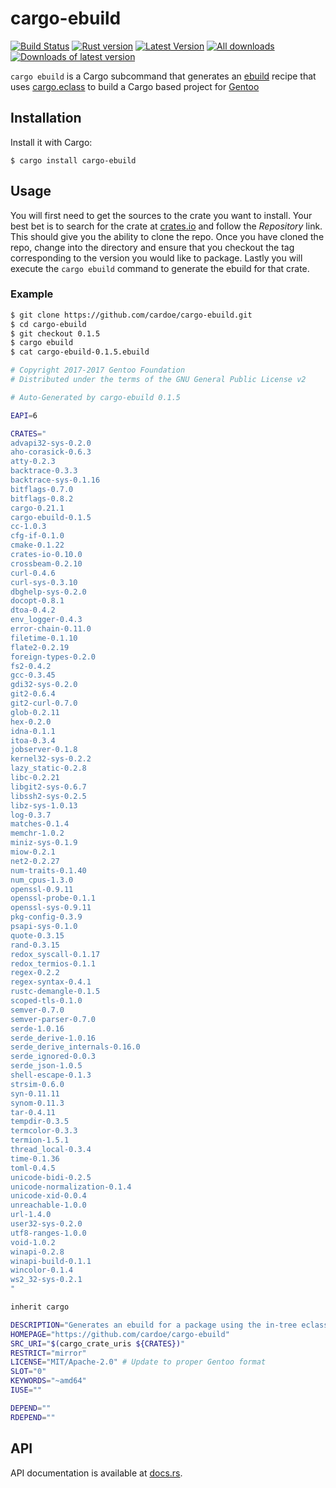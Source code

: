 # cargo-ebuild

[![Build Status](https://travis-ci.org/cardoe/cargo-ebuild.svg?branch=master)](https://travis-ci.org/cardoe/cargo-ebuild)
[![Rust version]( https://img.shields.io/badge/rust-1.26-blue.svg)]()
[![Latest Version](https://img.shields.io/crates/v/cargo-ebuild.svg)](https://crates.io/crates/cargo-ebuild)
[![All downloads](https://img.shields.io/crates/d/cargo-ebuild.svg)](https://crates.io/crates/cargo-ebuild)
[![Downloads of latest version](https://img.shields.io/crates/dv/cargo-ebuild.svg)](https://crates.io/crates/cargo-ebuild)

`cargo ebuild` is a Cargo subcommand that generates an
[ebuild](https://wiki.gentoo.org/wiki/Ebuild) recipe that uses
[cargo.eclass](https://gitweb.gentoo.org/repo/gentoo.git/tree/eclass/cargo.eclass)
to build a Cargo based project for [Gentoo](https://gentoo.org/)

## Installation

Install it with Cargo:

```
$ cargo install cargo-ebuild
```

## Usage

You will first need to get the sources to the crate you want to install.
Your best bet is to search for the crate at [crates.io](https://crates.io)
and follow the *Repository* link. This should give you the ability to clone
the repo. Once you have cloned the repo, change into the directory and
ensure that you checkout the tag corresponding to the version you would like
to package. Lastly you will execute the `cargo ebuild` command to generate the
ebuild for that crate.

### Example

```bash
$ git clone https://github.com/cardoe/cargo-ebuild.git
$ cd cargo-ebuild
$ git checkout 0.1.5
$ cargo ebuild
$ cat cargo-ebuild-0.1.5.ebuild
```

```ebuild
# Copyright 2017-2017 Gentoo Foundation
# Distributed under the terms of the GNU General Public License v2

# Auto-Generated by cargo-ebuild 0.1.5

EAPI=6

CRATES="
advapi32-sys-0.2.0
aho-corasick-0.6.3
atty-0.2.3
backtrace-0.3.3
backtrace-sys-0.1.16
bitflags-0.7.0
bitflags-0.8.2
cargo-0.21.1
cargo-ebuild-0.1.5
cc-1.0.3
cfg-if-0.1.0
cmake-0.1.22
crates-io-0.10.0
crossbeam-0.2.10
curl-0.4.6
curl-sys-0.3.10
dbghelp-sys-0.2.0
docopt-0.8.1
dtoa-0.4.2
env_logger-0.4.3
error-chain-0.11.0
filetime-0.1.10
flate2-0.2.19
foreign-types-0.2.0
fs2-0.4.2
gcc-0.3.45
gdi32-sys-0.2.0
git2-0.6.4
git2-curl-0.7.0
glob-0.2.11
hex-0.2.0
idna-0.1.1
itoa-0.3.4
jobserver-0.1.8
kernel32-sys-0.2.2
lazy_static-0.2.8
libc-0.2.21
libgit2-sys-0.6.7
libssh2-sys-0.2.5
libz-sys-1.0.13
log-0.3.7
matches-0.1.4
memchr-1.0.2
miniz-sys-0.1.9
miow-0.2.1
net2-0.2.27
num-traits-0.1.40
num_cpus-1.3.0
openssl-0.9.11
openssl-probe-0.1.1
openssl-sys-0.9.11
pkg-config-0.3.9
psapi-sys-0.1.0
quote-0.3.15
rand-0.3.15
redox_syscall-0.1.17
redox_termios-0.1.1
regex-0.2.2
regex-syntax-0.4.1
rustc-demangle-0.1.5
scoped-tls-0.1.0
semver-0.7.0
semver-parser-0.7.0
serde-1.0.16
serde_derive-1.0.16
serde_derive_internals-0.16.0
serde_ignored-0.0.3
serde_json-1.0.5
shell-escape-0.1.3
strsim-0.6.0
syn-0.11.11
synom-0.11.3
tar-0.4.11
tempdir-0.3.5
termcolor-0.3.3
termion-1.5.1
thread_local-0.3.4
time-0.1.36
toml-0.4.5
unicode-bidi-0.2.5
unicode-normalization-0.1.4
unicode-xid-0.0.4
unreachable-1.0.0
url-1.4.0
user32-sys-0.2.0
utf8-ranges-1.0.0
void-1.0.2
winapi-0.2.8
winapi-build-0.1.1
wincolor-0.1.4
ws2_32-sys-0.2.1
"

inherit cargo

DESCRIPTION="Generates an ebuild for a package using the in-tree eclasses."
HOMEPAGE="https://github.com/cardoe/cargo-ebuild"
SRC_URI="$(cargo_crate_uris ${CRATES})"
RESTRICT="mirror"
LICENSE="MIT/Apache-2.0" # Update to proper Gentoo format
SLOT="0"
KEYWORDS="~amd64"
IUSE=""

DEPEND=""
RDEPEND=""
```

## API

API documentation is available at [docs.rs](https://docs.rs/cargo-ebuild/).
